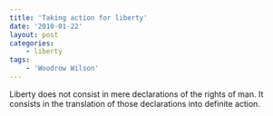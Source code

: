 ```yaml
---
title: 'Taking action for liberty'
date: '2010-01-22'
layout: post
categories:
    - liberty
tags:
    - 'Woodrow Wilson'
---
```


Liberty does not consist in mere declarations of the rights of man. It consists in the translation of those declarations into definite action.
